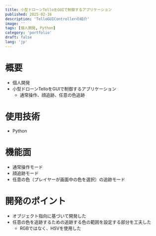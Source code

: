 ```yaml
---
title: 小型ドローンTelloをGUIで制御するアプリケーション
published: 2025-02-16
description: 'TelloGUIControllerの紹介'
image: ''
tags: [個人開発, Python]
category: 'portfolio'
draft: false 
lang: 'jp'
---
```

# 概要
- 個人開発
- 小型ドローンTelloをGUIで制御するアプリケーション
  - 通常操作、顔追跡、任意の色追跡

# 使用技術
- Python

# 機能面
- 通常操作モード
- 顔追跡モード
- 任意の色（プレイヤーが画面中の色を選択）の追跡モード

# 開発のポイント
- オブジェクト指向に基づいて開発した
- 任意の色を追跡するための追跡する色の範囲を設定する部分を工夫した
  - RGBではなく、HSVを使用した
